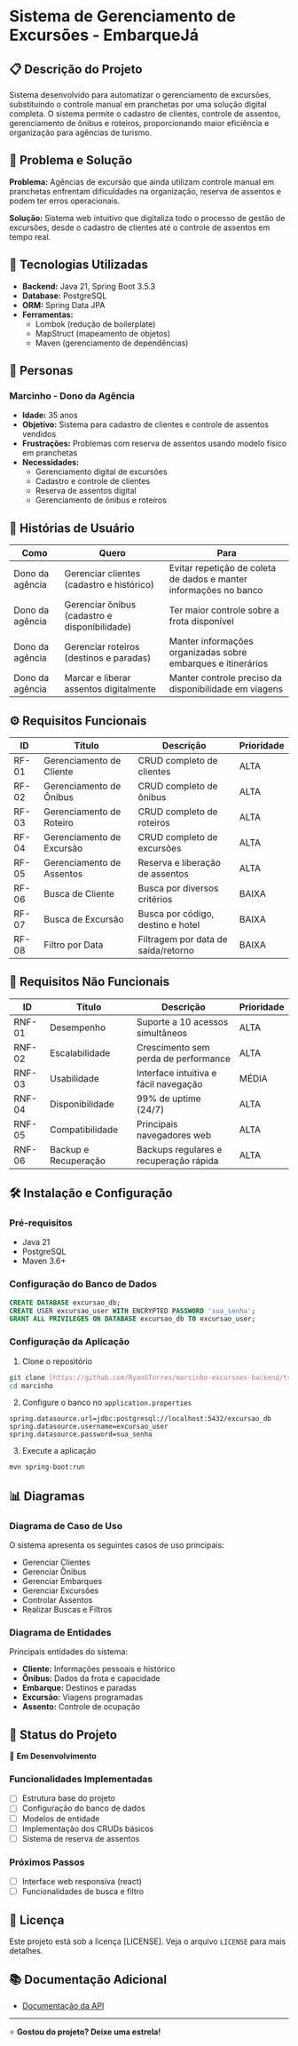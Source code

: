 # Sistema de Gerenciamento de Excursões - EmbarqueJá

## 📋 Descrição do Projeto

Sistema desenvolvido para automatizar o gerenciamento de excursões, substituindo o controle manual em pranchetas por uma solução digital completa. O sistema permite o cadastro de clientes, controle de assentos, gerenciamento de ônibus e roteiros, proporcionando maior eficiência e organização para agências de turismo.

## 🎯 Problema e Solução

**Problema:** Agências de excursão que ainda utilizam controle manual em pranchetas enfrentam dificuldades na organização, reserva de assentos e podem ter erros operacionais.

**Solução:** Sistema web intuitivo que digitaliza todo o processo de gestão de excursões, desde o cadastro de clientes até o controle de assentos em tempo real.

## 🚀 Tecnologias Utilizadas

- **Backend:** Java 21, Spring Boot 3.5.3
- **Database:** PostgreSQL
- **ORM:** Spring Data JPA
- **Ferramentas:** 
  - Lombok (redução de boilerplate)
  - MapStruct (mapeamento de objetos)
  - Maven (gerenciamento de dependências)

## 👥 Personas

### Marcinho - Dono da Agência
- **Idade:** 35 anos
- **Objetivo:** Sistema para cadastro de clientes e controle de assentos vendidos
- **Frustrações:** Problemas com reserva de assentos usando modelo físico em pranchetas
- **Necessidades:** 
  - Gerenciamento digital de excursões
  - Cadastro e controle de clientes
  - Reserva de assentos digital
  - Gerenciamento de ônibus e roteiros

## 📝 Histórias de Usuário

| Como | Quero | Para |
|------|-------|------|
| Dono da agência | Gerenciar clientes (cadastro e histórico) | Evitar repetição de coleta de dados e manter informações no banco |
| Dono da agência | Gerenciar ônibus (cadastro e disponibilidade) | Ter maior controle sobre a frota disponível |
| Dono da agência | Gerenciar roteiros (destinos e paradas) | Manter informações organizadas sobre embarques e itinerários |
| Dono da agência | Marcar e liberar assentos digitalmente | Manter controle preciso da disponibilidade em viagens |

## ⚙️ Requisitos Funcionais

| ID | Título | Descrição | Prioridade |
|----|--------|-----------|------------|
| RF-01 | Gerenciamento de Cliente | CRUD completo de clientes | ALTA |
| RF-02 | Gerenciamento de Ônibus | CRUD completo de ônibus | ALTA |
| RF-03 | Gerenciamento de Roteiro | CRUD completo de roteiros | ALTA |
| RF-04 | Gerenciamento de Excursão | CRUD completo de excursões | ALTA |
| RF-05 | Gerenciamento de Assentos | Reserva e liberação de assentos | ALTA |
| RF-06 | Busca de Cliente | Busca por diversos critérios | BAIXA |
| RF-07 | Busca de Excursão | Busca por código, destino e hotel | BAIXA |
| RF-08 | Filtro por Data | Filtragem por data de saída/retorno | BAIXA |

## 🔧 Requisitos Não Funcionais

| ID | Título | Descrição | Prioridade |
|----|--------|-----------|------------|
| RNF-01 | Desempenho | Suporte a 10 acessos simultâneos | ALTA |
| RNF-02 | Escalabilidade | Crescimento sem perda de performance | ALTA |
| RNF-03 | Usabilidade | Interface intuitiva e fácil navegação | MÉDIA |
| RNF-04 | Disponibilidade | 99% de uptime (24/7) | ALTA |
| RNF-05 | Compatibilidade | Principais navegadores web | ALTA |
| RNF-06 | Backup e Recuperação | Backups regulares e recuperação rápida | ALTA |

## 🛠️ Instalação e Configuração

### Pré-requisitos
- Java 21
- PostgreSQL
- Maven 3.6+

### Configuração do Banco de Dados
```sql
CREATE DATABASE excursao_db;
CREATE USER excursao_user WITH ENCRYPTED PASSWORD 'sua_senha';
GRANT ALL PRIVILEGES ON DATABASE excursao_db TO excursao_user;
```

### Configuração da Aplicação
1. Clone o repositório
```bash
git clone [https://github.com/RyanGTorres/marcinho-excursoes-backend/tree/main]
cd marcinho
```

2. Configure o banco no `application.properties`
```properties
spring.datasource.url=jdbc:postgresql://localhost:5432/excursao_db
spring.datasource.username=excursao_user
spring.datasource.password=sua_senha
```

3. Execute a aplicação
```bash
mvn spring-boot:run
```

## 📊 Diagramas

### Diagrama de Caso de Uso
O sistema apresenta os seguintes casos de uso principais:
- Gerenciar Clientes
- Gerenciar Ônibus
- Gerenciar Embarques
- Gerenciar Excursões
- Controlar Assentos
- Realizar Buscas e Filtros

### Diagrama de Entidades
Principais entidades do sistema:
- **Cliente:** Informações pessoais e histórico
- **Ônibus:** Dados da frota e capacidade
- **Embarque:** Destinos e paradas
- **Excursão:** Viagens programadas
- **Assento:** Controle de ocupação

## 🚦 Status do Projeto

🔧 **Em Desenvolvimento**

### Funcionalidades Implementadas
- [ ] Estrutura base do projeto
- [ ] Configuração do banco de dados
- [ ] Modelos de entidade
- [ ] Implementação dos CRUDs básicos
- [ ] Sistema de reserva de assentos

### Próximos Passos
- [ ] Interface web responsiva (react)
- [ ] Funcionalidades de busca e filtro

## 📝 Licença

Este projeto está sob a licença [LICENSE]. Veja o arquivo `LICENSE` para mais detalhes.


## 📚 Documentação Adicional

- [Documentação da API](https://github.com/RyanGTorres/marcinho-excursoes-backend/blob/main/docs/Documenta%C3%A7%C3%A3o.md)

---

⭐ **Gostou do projeto? Deixe uma estrela!**


